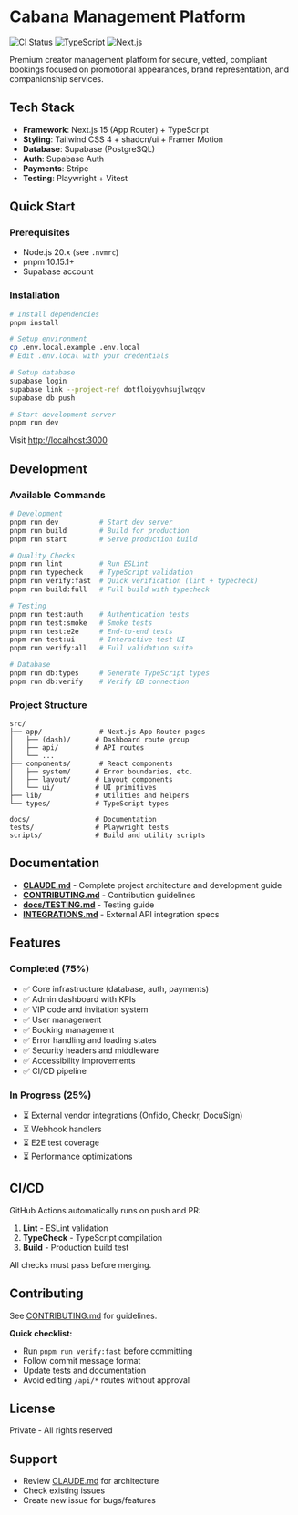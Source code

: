 # Cabana Management Platform

[![CI Status](https://github.com/YOUR_ORG/cabanamgmt/workflows/CI/badge.svg)](https://github.com/YOUR_ORG/cabanamgmt/actions)
[![TypeScript](https://img.shields.io/badge/TypeScript-5.x-blue)](https://www.typescriptlang.org/)
[![Next.js](https://img.shields.io/badge/Next.js-15.5-black)](https://nextjs.org/)

Premium creator management platform for secure, vetted, compliant bookings focused on promotional appearances, brand representation, and companionship services.

## Tech Stack

- **Framework**: Next.js 15 (App Router) + TypeScript
- **Styling**: Tailwind CSS 4 + shadcn/ui + Framer Motion
- **Database**: Supabase (PostgreSQL)
- **Auth**: Supabase Auth
- **Payments**: Stripe
- **Testing**: Playwright + Vitest

## Quick Start

### Prerequisites

- Node.js 20.x (see `.nvmrc`)
- pnpm 10.15.1+
- Supabase account

### Installation

```bash
# Install dependencies
pnpm install

# Setup environment
cp .env.local.example .env.local
# Edit .env.local with your credentials

# Setup database
supabase login
supabase link --project-ref dotfloiygvhsujlwzqgv
supabase db push

# Start development server
pnpm run dev
```

Visit [http://localhost:3000](http://localhost:3000)

## Development

### Available Commands

```bash
# Development
pnpm run dev          # Start dev server
pnpm run build        # Build for production
pnpm run start        # Serve production build

# Quality Checks
pnpm run lint         # Run ESLint
pnpm run typecheck    # TypeScript validation
pnpm run verify:fast  # Quick verification (lint + typecheck)
pnpm run build:full   # Full build with typecheck

# Testing
pnpm run test:auth    # Authentication tests
pnpm run test:smoke   # Smoke tests
pnpm run test:e2e     # End-to-end tests
pnpm run test:ui      # Interactive test UI
pnpm run verify:all   # Full validation suite

# Database
pnpm run db:types     # Generate TypeScript types
pnpm run db:verify    # Verify DB connection
```

### Project Structure

```
src/
├── app/              # Next.js App Router pages
│   ├── (dash)/      # Dashboard route group
│   ├── api/         # API routes
│   └── ...
├── components/       # React components
│   ├── system/      # Error boundaries, etc.
│   ├── layout/      # Layout components
│   └── ui/          # UI primitives
├── lib/             # Utilities and helpers
└── types/           # TypeScript types

docs/                # Documentation
tests/               # Playwright tests
scripts/             # Build and utility scripts
```

## Documentation

- **[CLAUDE.md](./CLAUDE.md)** - Complete project architecture and development guide
- **[CONTRIBUTING.md](./CONTRIBUTING.md)** - Contribution guidelines
- **[docs/TESTING.md](./docs/TESTING.md)** - Testing guide
- **[INTEGRATIONS.md](./INTEGRATIONS.md)** - External API integration specs

## Features

### Completed (75%)

- ✅ Core infrastructure (database, auth, payments)
- ✅ Admin dashboard with KPIs
- ✅ VIP code and invitation system
- ✅ User management
- ✅ Booking management
- ✅ Error handling and loading states
- ✅ Security headers and middleware
- ✅ Accessibility improvements
- ✅ CI/CD pipeline

### In Progress (25%)

- ⏳ External vendor integrations (Onfido, Checkr, DocuSign)
- ⏳ Webhook handlers
- ⏳ E2E test coverage
- ⏳ Performance optimizations

## CI/CD

GitHub Actions automatically runs on push and PR:

1. **Lint** - ESLint validation
2. **TypeCheck** - TypeScript compilation
3. **Build** - Production build test

All checks must pass before merging.

## Contributing

See [CONTRIBUTING.md](./CONTRIBUTING.md) for guidelines.

**Quick checklist:**
- Run `pnpm run verify:fast` before committing
- Follow commit message format
- Update tests and documentation
- Avoid editing `/api/*` routes without approval

## License

Private - All rights reserved

## Support

- Review [CLAUDE.md](./CLAUDE.md) for architecture
- Check existing issues
- Create new issue for bugs/features

